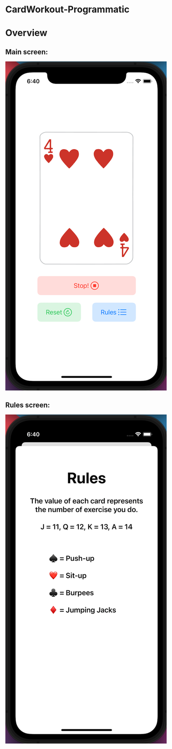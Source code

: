 # CardWorkout-Programmatic

# Overview

## Main screen:

![Alt text](CardWorkout-Programmatic/Assets.xcassets/gameImage1.imageset/gameImage1.png) 

## Rules screen:

![Alt text](CardWorkout-Programmatic/Assets.xcassets/gameImage2.imageset/gameImage2.png)

